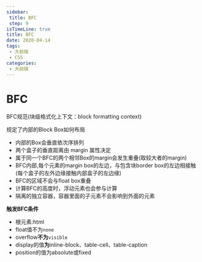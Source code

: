 ```yaml
---
sidebar:
 title: BFC
 step: 9
isTimeLine: true
title: BFC
date: 2020-04-14
tags:
 - 大前端
 - CSS
categories:
 - 大前端
---
```

# BFC

BFC规范(块级格式化上下文：block formatting context)

规定了内部的Block Box如何布局
* 内部的Box会垂直依次序排列
* 两个盒子的垂直距离由 margin 属性决定
* 属于同一个BFC的两个相邻Box的margin会发生重叠(取较大者的margin)
* BFC内部,每个元素的margin box的左边，与包含块border box的左边相接触(每个盒子的左外边缘接触内部盒子的左边缘)
* BFC的区域不会与float box重叠
* 计算BFC的高度时，浮动元素也会参与计算
* 隔离的独立容器，容器里面的子元素不会影响到外面的元素

**触发BFC条件**
* 根元素:html
* float值不为``none``
* overflow**不为**``visible``
* display的值**为**inline-block、table-cell、table-caption
* position的值为absolute或fixed

<comment/>